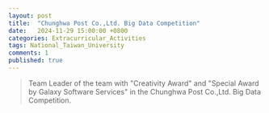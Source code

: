 ```yaml
---
layout: post
title:  "Chunghwa Post Co.,Ltd. Big Data Competition"
date:   2024-11-29 15:00:00 +0800
categories: Extracurricular_Activities
tags: National_Taiwan_University
comments: 1
published: true 
---
```

> Team Leader of the team with "Creativity Award" and "Special Award by Galaxy Software Services" in the Chunghwa Post Co.,Ltd. Big Data Competition.









